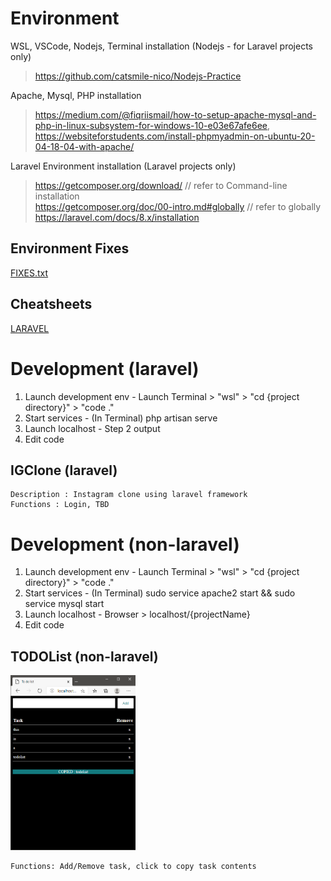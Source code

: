 # Environment
WSL, VSCode, Nodejs, Terminal installation (Nodejs - for Laravel projects only)  
 > https://github.com/catsmile-nico/Nodejs-Practice  

Apache, Mysql, PHP installation
 > https://medium.com/@fiqriismail/how-to-setup-apache-mysql-and-php-in-linux-subsystem-for-windows-10-e03e67afe6ee, https://websiteforstudents.com/install-phpmyadmin-on-ubuntu-20-04-18-04-with-apache/  

Laravel Environment installation (Laravel projects only)  
 > https://getcomposer.org/download/  // refer to Command-line installation  
 > https://getcomposer.org/doc/00-intro.md#globally  // refer to globally  
 > https://laravel.com/docs/8.x/installation  

## Environment Fixes
[FIXES.txt](FIXES.txt)  

## Cheatsheets
[LARAVEL](LARAVEL.txt)  

# Development (laravel)
1) Launch development env - Launch Terminal > "wsl" > "cd {project directory}" > "code ."  
2) Start services - (In Terminal) php artisan serve  
3) Launch localhost - Step 2 output  
4) Edit code  

## IGClone (laravel)

```
Description : Instagram clone using laravel framework
Functions : Login, TBD
```

# Development (non-laravel)
1) Launch development env - Launch Terminal > "wsl" > "cd {project directory}" > "code ."  
2) Start services - (In Terminal) sudo service apache2 start && sudo service mysql start  
3) Launch localhost - Browser > localhost/{projectName}  
4) Edit code  

## TODOList (non-laravel)
<p float="left">
  <img src="TODOList/sample_main.png" alt="sample image main" width="200" height="280">  
</p>

```
Functions: Add/Remove task, click to copy task contents
```

